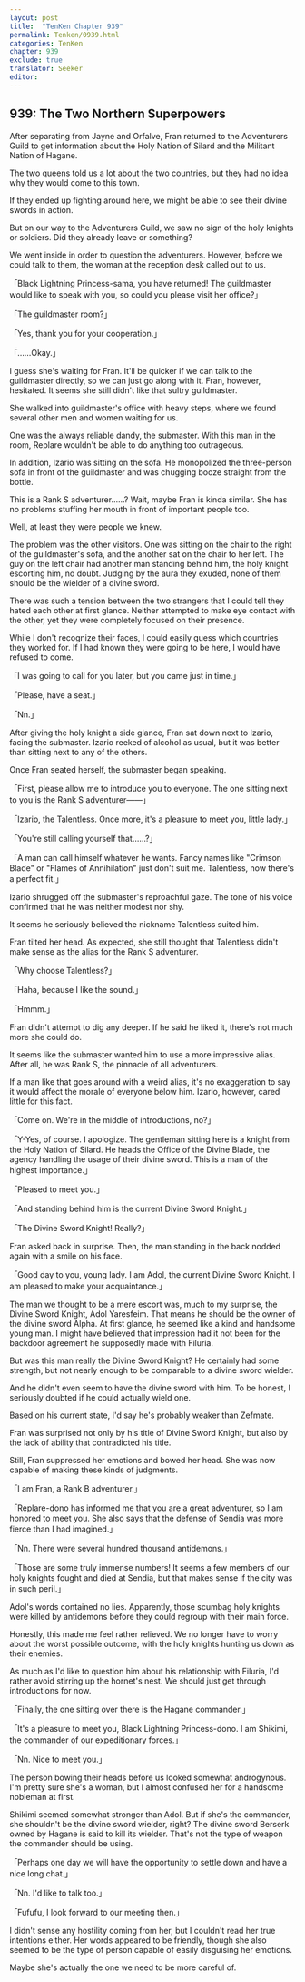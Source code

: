 ```yaml
---
layout: post
title:  "TenKen Chapter 939"
permalink: Tenken/0939.html
categories: TenKen
chapter: 939
exclude: true
translator: Seeker
editor: 
---
```

<h2>939: The Two Northern Superpowers</h2>

 After separating from Jayne and Orfalve, Fran returned to the Adventurers Guild to get information about the Holy Nation of Silard and the Militant Nation of Hagane.

 The two queens told us a lot about the two countries, but they had no idea why they would come to this town.

 If they ended up fighting around here, we might be able to see their divine swords in action.

 But on our way to the Adventurers Guild, we saw no sign of the holy knights or soldiers. Did they already leave or something?

 We went inside in order to question the adventurers. However, before we could talk to them, the woman at the reception desk called out to us.

「Black Lightning Princess-sama, you have returned! The guildmaster would like to speak with you, so could you please visit her office?」

「The guildmaster room?」

「Yes, thank you for your cooperation.」

「……Okay.」

 I guess she's waiting for Fran. It'll be quicker if we can talk to the guildmaster directly, so we can just go along with it. Fran, however, hesitated. It seems she still didn't like that sultry guildmaster.

 She walked into guildmaster's office with heavy steps, where we found several other men and women waiting for us.

 One was the always reliable dandy, the submaster. With this man in the room, Replare wouldn't be able to do anything too outrageous.

 In addition, Izario was sitting on the sofa. He monopolized the three-person sofa in front of the guildmaster and was chugging booze straight from the bottle.

 This is a Rank S adventurer……? Wait, maybe Fran is kinda similar. She has no problems stuffing her mouth in front of important people too.

 Well, at least they were people we knew.

 The problem was the other visitors. One was sitting on the chair to the right of the guildmaster's sofa, and the another sat on the chair to her left. The guy on the left chair had another man standing behind him, the holy knight escorting him, no doubt. Judging by the aura they exuded, none of them should be the wielder of a divine sword.

 There was such a tension between the two strangers that I could tell they hated each other at first glance. Neither attempted to make eye contact with the other, yet they were completely focused on their presence.

 While I don't recognize their faces, I could easily guess which countries they worked for. If I had known they were going to be here, I would have refused to come.

「I was going to call for you later, but you came just in time.」

「Please, have a seat.」

「Nn.」

 After giving the holy knight a side glance, Fran sat down next to Izario, facing the submaster. Izario reeked of alcohol as usual, but it was better than sitting next to any of the others.

 Once Fran seated herself, the submaster began speaking.

「First, please allow me to introduce you to everyone. The one sitting next to you is the Rank S adventurer――」

「Izario, the Talentless. Once more, it's a pleasure to meet you, little lady.」

「You're still calling yourself that……?」

「A man can call himself whatever he wants. Fancy names like "Crimson Blade" or "Flames of Annihilation" just don't suit me. Talentless, now there's a perfect fit.」

 Izario shrugged off the submaster's reproachful gaze. The tone of his voice confirmed that he was neither modest nor shy.

 It seems he seriously believed the nickname Talentless suited him.

 Fran tilted her head. As expected, she still thought that Talentless didn't make sense as the alias for the Rank S adventurer.

「Why choose Talentless?」

「Haha, because I like the sound.」

「Hmmm.」

 Fran didn't attempt to dig any deeper. If he said he liked it, there's not much more she could do.

 It seems like the submaster wanted him to use a more impressive alias. After all, he was Rank S, the pinnacle of all adventurers.

 If a man like that goes around with a weird alias, it's no exaggeration to say it would affect the morale of everyone below him. Izario, however, cared little for this fact.

「Come on. We're in the middle of introductions, no?」

「Y-Yes, of course. I apologize. The gentleman sitting here is a knight from the Holy Nation of Silard. He heads the Office of the Divine Blade, the agency handling the usage of their divine sword. This is a man of the highest importance.」

「Pleased to meet you.」

「And standing behind him is the current Divine Sword Knight.」

「The Divine Sword Knight! Really?」

 Fran asked back in surprise. Then, the man standing in the back nodded again with a smile on his face.

「Good day to you, young lady. I am Adol, the current Divine Sword Knight. I am pleased to make your acquaintance.」

 The man we thought to be a mere escort was, much to my surprise, the Divine Sword Knight, Adol Yaresfeim. That means he should be the owner of the divine sword Alpha. At first glance, he seemed like a kind and handsome young man. I might have believed that impression had it not been for the backdoor agreement he supposedly made with Filuria.

 But was this man really the Divine Sword Knight? He certainly had some strength, but not nearly enough to be comparable to a divine sword wielder.

 And he didn't even seem to have the divine sword with him. To be honest, I seriously doubted if he could actually wield one.

 Based on his current state, I'd say he's probably weaker than Zefmate.

 Fran was surprised not only by his title of Divine Sword Knight, but also by the lack of ability that contradicted his title.

 Still, Fran suppressed her emotions and bowed her head. She was now capable of making these kinds of judgments.

「I am Fran, a Rank B adventurer.」

「Replare-dono has informed me that you are a great adventurer, so I am honored to meet you. She also says that the defense of Sendia was more fierce than I had imagined.」

「Nn. There were several hundred thousand antidemons.」

「Those are some truly immense numbers! It seems a few members of our holy knights fought and died at Sendia, but that makes sense if the city was in such peril.」

 Adol's words contained no lies. Apparently, those scumbag holy knights were killed by antidemons before they could regroup with their main force.

 Honestly, this made me feel rather relieved. We no longer have to worry about the worst possible outcome, with the holy knights hunting us down as their enemies.

 As much as I'd like to question him about his relationship with Filuria, I'd rather avoid stirring up the hornet's nest. We should just get through introductions for now.

「Finally, the one sitting over there is the Hagane commander.」

「It's a pleasure to meet you, Black Lightning Princess-dono. I am Shikimi, the commander of our expeditionary forces.」

「Nn. Nice to meet you.」

 The person bowing their heads before us looked somewhat androgynous. I'm pretty sure she's a woman, but I almost confused her for a handsome nobleman at first.

 Shikimi seemed somewhat stronger than Adol. But if she's the commander, she shouldn't be the divine sword wielder, right? The divine sword Berserk owned by Hagane is said to kill its wielder. That's not the type of weapon the commander should be using.

「Perhaps one day we will have the opportunity to settle down and have a nice long chat.」

「Nn. I'd like to talk too.」

「Fufufu, I look forward to our meeting then.」

 I didn't sense any hostility coming from her, but I couldn't read her true intentions either. Her words appeared to be friendly, though she also seemed to be the type of person capable of easily disguising her emotions.

 Maybe she's actually the one we need to be more careful of.



